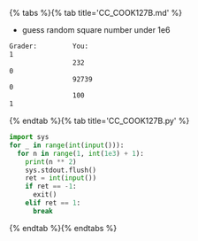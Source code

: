 {% tabs %}{% tab title='CC_COOK127B.md' %}

* guess random square number under 1e6

```txt
Grader:         You:
1
                232
0
                92739
0
                100
1
```

{% endtab %}{% tab title='CC_COOK127B.py' %}

```py
import sys
for _ in range(int(input())):
  for n in range(1, int(1e3) + 1):
    print(n ** 2)
    sys.stdout.flush()
    ret = int(input())
    if ret == -1:
      exit()
    elif ret == 1:
      break
```

{% endtab %}{% endtabs %}
